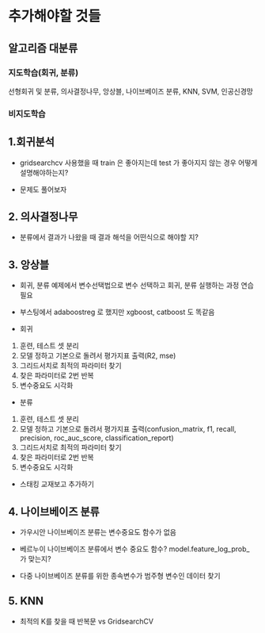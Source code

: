 # 추가해야할 것들
## 알고리즘 대분류
### 지도학습(회귀, 분류)
선형회귀 및 분류, 의사결정나무, 앙상블, 나이브베이즈 분류, KNN, SVM, 인공신경망

### 비지도학습

## 1.회귀분석
+ gridsearchcv 사용했을 때 train 은 좋아지는데 test 가 좋아지지 않는 경우 어떻게 설명해야하는지?

+ 문제도 풀어보자

## 2. 의사결정나무
+ 분류에서 결과가 나왔을 때 결과 해석을 어떤식으로 해야할 지?

## 3. 앙상블
+ 회귀, 분류 예제에서 변수선택법으로 변수 선택하고 회귀, 분류 실행하는 과정 연습 필요

+ 부스팅에서 adaboostreg 로 했지만 xgboost, catboost 도 똑같음

+ 회귀
1. 훈련, 테스트 셋 분리
2. 모델 정하고 기본으로 돌려서 평가지표 출력(R2, mse)
3. 그리드서치로 최적의 파라미터 찾기
4. 찾은 파라미터로 2번 반복
5. 변수중요도 시각화

+ 분류
1. 훈련, 테스트 셋 분리
2. 모델 정하고 기본으로 돌려서 평가지표 출력(confusion_matrix, f1, recall, precision, roc_auc_score, classification_report)
3. 그리드서치로 최적의 파라미터 찾기
4. 찾은 파라미터로 2번 반복
5. 변수중요도 시각화

+ 스태킹 교재보고 추가하기

## 4. 나이브베이즈 분류
+ 가우시안 나이브베이즈 분류는 변수중요도 함수가 없음

+ 베르누이 나이브베이즈 분류에서 변수 중요도 함수? model.feature_log_prob_ 가 맞는지?

+ 다중 나이브베이즈 분류를 위한 종속변수가 범주형 변수인 데이터 찾기

## 5. KNN
+ 최적의 K를 찾을 때 반복문 vs GridsearchCV